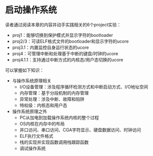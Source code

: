 #  启动操作系统 #
读者通过阅读本章的内容并动手实践相关的6个project实验：

 * proj1：能够切换到保护模式并显示字符的bootloader
 * proj2/3：可读ELF格式文件的bootloader和显示字符的ucore
 * proj3.1：内置监控自身运行状态的ucore
 * proj4：可管理中断和处理基于中断的键盘/时钟的ucore
 * proj4.1.1：支持通过中断方式的内核态/用户态切换的ucore

可以掌握如下知识：

 * 与操作系统原理相关
      * I/O设备管理：涉及程序循环检测方式和中断启动方式、I/O地址空间
      * 内存管理：基于分段机制的内存管理
      * 异常处理：涉及中断、故障和陷阱
      * 特权级：内核态和用户态
 * 操作系统原理之外
     * PC从加电到加载操作系统内核的整个过程
     * OS内核在内存中的布局
     * 并口访问、串口访问、CGA字符显示、硬盘数据访问、时钟访问
     * ELF执行文件格式
     * 栈的实现并实现函数调用栈跟踪函数
     * 调试操作系统


